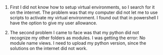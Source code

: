 1. First I did not know how to setup virtual environments, so I search for it on the internet. The problem was that my computer did not let me to use
scripts to activate my virtual environment. I found out that in powershell I have the option to give my user allowance.

2. The second problem I came to face was that my python did not recognize my other folders as modules. I was getting the error: No module name views. I need to upload my python version,
since the solutions on the internet did not work.
